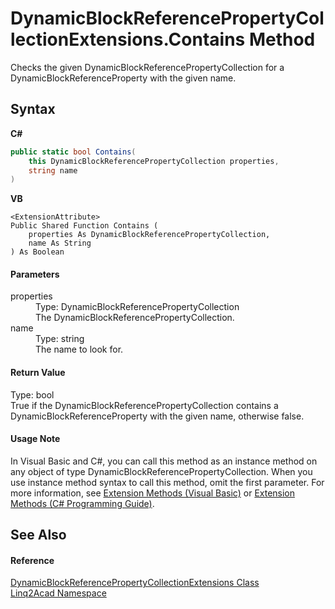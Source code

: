 # DynamicBlockReferencePropertyCollectionExtensions.Contains Method 
 

Checks the given DynamicBlockReferencePropertyCollection for a DynamicBlockReferenceProperty with the given name.

## Syntax

**C#**<br />
``` C#
public static bool Contains(
	this DynamicBlockReferencePropertyCollection properties,
	string name
)
```

**VB**<br />
``` VB
<ExtensionAttribute>
Public Shared Function Contains ( 
	properties As DynamicBlockReferencePropertyCollection,
	name As String
) As Boolean
```


#### Parameters
<dl><dt>properties</dt><dd>Type: DynamicBlockReferencePropertyCollection<br />The DynamicBlockReferencePropertyCollection.</dd><dt>name</dt><dd>Type: string<br />The name to look for.</dd></dl>

#### Return Value
Type: bool<br />True if the DynamicBlockReferencePropertyCollection contains a DynamicBlockReferenceProperty with the given name, otherwise false.

#### Usage Note
In Visual Basic and C#, you can call this method as an instance method on any object of type DynamicBlockReferencePropertyCollection. When you use instance method syntax to call this method, omit the first parameter. For more information, see <a href="https://docs.microsoft.com/dotnet/visual-basic/programming-guide/language-features/procedures/extension-methods" target="_blank" rel="noopener noreferrer">Extension Methods (Visual Basic)</a> or <a href="https://docs.microsoft.com/dotnet/csharp/programming-guide/classes-and-structs/extension-methods" target="_blank" rel="noopener noreferrer">Extension Methods (C# Programming Guide)</a>.

## See Also


#### Reference
<a href="T_Linq2Acad_DynamicBlockReferencePropertyCollectionExtensions.md">DynamicBlockReferencePropertyCollectionExtensions Class</a><br /><a href="N_Linq2Acad.md">Linq2Acad Namespace</a><br />
